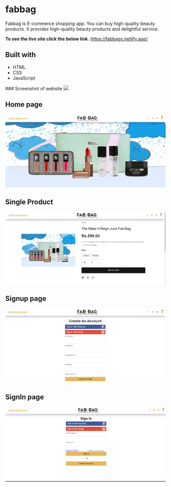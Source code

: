# fabbag
Fabbag is E-commerce shopping app. You can buy high-quality beauty products. It provides high-quality beauty products and delightful service. 

**To see the live site click the below link.**
https://fabbags.netlify.app/

## Built with
<ul>
  <li>HTML</li>
  <li>CSS</li>
  <li>JavaScript</li>
</ul>
### Screenshot of website
<img src="./">

## Home page

<img src="./screenshot/home.png">

## Single Product

<img src="./screenshot/signle.png">

## Signup page

<img src="./screenshot/signup.png">

## SignIn page

<img src="./screenshot/signin.png">




